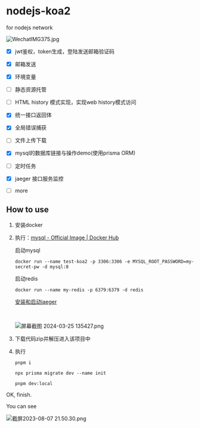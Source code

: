 # nodejs-koa2

for nodejs network

![WechatIMG375.jpg](https://s2.loli.net/2023/08/11/FOsENU6rkWljHGV.jpg)

- [x] jwt鉴权，token生成，登陆发送邮箱验证码

- [x] 邮箱发送

- [x] 环境变量

- [ ] 静态资源托管

- [ ] HTML history 模式实现，实现web history模式访问

- [x] 统一接口返回体

- [x] 全局错误捕获

- [ ] 文件上传下载

- [x] mysql的数据库链接与操作demo(使用prisma ORM)

- [ ] 定时任务

- [x] jaeger 接口服务监控

- [ ] more

  

## How to use

1. 安装docker

2. 执行：[mysql - Official Image | Docker Hub](https://hub.docker.com/_/mysql)

   启动mysql

   ```
   docker run --name test-koa2 -p 3306:3306 -e MYSQL_ROOT_PASSWORD=my-secret-pw -d mysql:8
   ```

   启动redis

   ```
   docker run --name my-redis -p 6379:6379 -d redis
   ```

   [安装和启动jaeger](https://hub.docker.com/r/jaegertracing/all-in-one)
   
   <br/>

   ![屏幕截图 2024-03-25 135427.png](https://s2.loli.net/2024/03/25/aSOXryiFG2cEQTK.png)

3. 下载代码zip并解压进入该项目中

4. 执行

   ```
   pnpm i
   ```

   ```
   npx prisma migrate dev --name init
   ```

   ```
   pnpm dev:local
   ```



OK, finish.

You can see

![截屏2023-08-07 21.50.30.png](https://s2.loli.net/2023/08/07/JAkvecsMoSjN97X.png)
